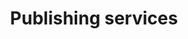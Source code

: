 ---
title: Publishing services
layout: default
order: 3
permalink: /services/publishing/
parent: services
---